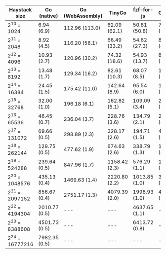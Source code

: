 Haystack size|Go (native)|Go (WebAssembly)|TinyGo|fzf-for-js|GopherJS
---|---|---|---|---|---
2<sup>10</sup> = 1024|6.94 (6.9)|112.96 (113.0)|62.09 (62.1)|50.81 (50.8)|71.29 (71.3)
2<sup>11</sup> = 2048|8.92 (4.5)|116.20 (58.1)|66.49 (33.2)|54.62 (27.3)|83.58 (41.8)
2<sup>12</sup> = 4096|10.93 (2.7)|120.96 (30.2)|74.32 (18.6)|54.93 (13.7)|86.14 (21.5)
2<sup>13</sup> = 8192|13.48 (1.7)|129.34 (16.2)|82.61 (10.3)|68.07 (8.5)|112.92 (14.1)
2<sup>14</sup> = 16384|24.45 (1.5)|175.42 (11.0)|142.64 (8.9)|95.54 (6.0)|174.61 (10.9)
2<sup>15</sup> = 32768|32.00 (1.0)|196.18 (6.1)|162.82 (5.1)|109.09 (3.4)|235.14 (7.3)
2<sup>16</sup> = 65536|46.45 (0.7)|236.04 (3.7)|228.76 (3.6)|134.79 (2.1)|283.41 (4.4)
2<sup>17</sup> = 131072|69.66 (0.5)|298.89 (2.3)|328.17 (2.6)|194.71 (1.5)|460.04 (3.6)
2<sup>18</sup> = 262144|129.75 (0.5)|477.62 (1.9)|674.63 (2.6)|338.79 (1.3)|1018.97 (4.0)
2<sup>19</sup> = 524288|239.64 (0.5)|847.96 (1.7)|1158.42 (2.3)|576.29 (1.1)|1461.43 (2.9)
2<sup>20</sup> = 1048576|435.13 (0.4)|1469.63 (1.4)|2220.80 (2.2)|1013.85 (1.0)|3776.07 (3.7)
2<sup>21</sup> = 2097152|856.67 (0.4)|2751.17 (1.3)|4079.39 (2.0)|1998.93 (1.0)|4862.28 (2.4)
2<sup>22</sup> = 4194304|2010.77 (0.5)|---|---|4637.65 (1.1)|---
2<sup>23</sup> = 8388608|4501.73 (0.5)|---|---|6413.72 (0.8)|---
2<sup>24</sup> = 16777216|7982.35 (0.5)|---|---|---|---